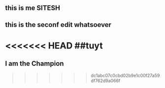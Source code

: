 ## this is me SITESH

## this is the seconf edit whatsoever
<<<<<<< HEAD
##tuyt
=======

## I am the Champion

>>>>>>> dc1abc07c0cbd02b9e1c00f27a59df762d9a066f
